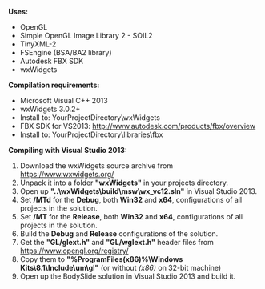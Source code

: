 **Uses:**
* OpenGL
* Simple OpenGL Image Library 2 - SOIL2
* TinyXML-2
* FSEngine (BSA/BA2 library)
* Autodesk FBX SDK
* wxWidgets

**Compilation requirements:**
* Microsoft Visual C++ 2013
* wxWidgets 3.0.2+
 * Install to: YourProjectDirectory\wxWidgets
* FBX SDK for VS2013: http://www.autodesk.com/products/fbx/overview
 * Install to: YourProjectDirectory\libraries\fbx

**Compiling with Visual Studio 2013:**

1. Download the wxWidgets source archive from https://www.wxwidgets.org/
2. Unpack it into a folder **"wxWidgets"** in your projects directory.
3. Open up **"..\wxWidgets\build\msw\wx_vc12.sln"** in Visual Studio 2013.
4. Set **/MTd** for the **Debug**, both **Win32** and **x64**, configurations of all projects in the solution.
5. Set **/MT** for the **Release**, both **Win32** and **x64**, configurations of all projects in the solution.
6. Build the **Debug** and **Release** configurations of the solution.
7. Get the **"GL/glext.h"** and **"GL/wglext.h"** header files from https://www.opengl.org/registry/
8. Copy them to **"%ProgramFiles(x86)%\Windows Kits\8.1\Include\um\gl"** (or without *(x86)* on 32-bit machine)
9. Open up the BodySlide solution in Visual Studio 2013 and build it.